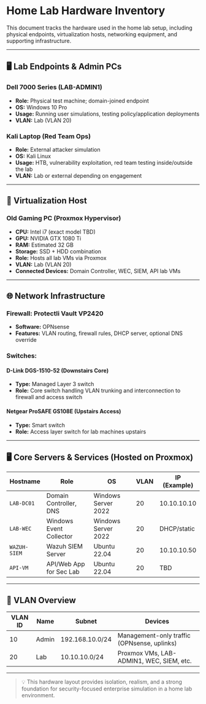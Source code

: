 # Home Lab Hardware Inventory

This document tracks the hardware used in the home lab setup, including physical endpoints, virtualization hosts, networking equipment, and supporting infrastructure.

---

## 🖥️ Lab Endpoints & Admin PCs

### **Dell 7000 Series (LAB-ADMIN1)**

* **Role:** Physical test machine; domain-joined endpoint
* **OS:** Windows 10 Pro
* **Usage:** Running user simulations, testing policy/application deployments
* **VLAN:** Lab (VLAN 20)

### **Kali Laptop (Red Team Ops)**

* **Role:** External attacker simulation
* **OS:** Kali Linux
* **Usage:** HTB, vulnerability exploitation, red team testing inside/outside the lab
* **VLAN:** Lab or external depending on engagement

---

## 🧱 Virtualization Host

### **Old Gaming PC (Proxmox Hypervisor)**

* **CPU:** Intel i7 (exact model TBD)
* **GPU:** NVIDIA GTX 1080 Ti
* **RAM:** Estimated 32 GB
* **Storage:** SSD + HDD combination
* **Role:** Hosts all lab VMs via Proxmox
* **VLAN:** Lab (VLAN 20)
* **Connected Devices:** Domain Controller, WEC, SIEM, API lab VMs

---

## 🌐 Network Infrastructure

### **Firewall: Protectli Vault VP2420**

* **Software:** OPNsense
* **Features:** VLAN routing, firewall rules, DHCP server, optional DNS override

### **Switches:**

#### **D-Link DGS-1510-52 (Downstairs Core)**

* **Type:** Managed Layer 3 switch
* **Role:** Core switch handling VLAN trunking and interconnection to firewall and access switch

#### **Netgear ProSAFE GS108E (Upstairs Access)**

* **Type:** Smart switch
* **Role:** Access layer switch for lab machines upstairs

---

## 🖥️ Core Servers & Services (Hosted on Proxmox)

| Hostname     | Role                    | OS                  | VLAN | IP (Example) |
| ------------ | ----------------------- | ------------------- | ---- | ------------ |
| `LAB-DC01`   | Domain Controller, DNS  | Windows Server 2022 | 20   | 10.10.10.10  |
| `LAB-WEC`    | Windows Event Collector | Windows Server 2022 | 20   | DHCP/static  |
| `WAZUH-SIEM` | Wazuh SIEM Server       | Ubuntu 22.04        | 20   | 10.10.10.50  |
| `API-VM`     | API/Web App for Sec Lab | Ubuntu 22.04        | 20   | TBD          |

---

## 📡 VLAN Overview

| VLAN ID | Name  | Subnet          | Devices                                     |
| ------- | ----- | --------------- | ------------------------------------------- |
| 10      | Admin | 192.168.10.0/24 | Management-only traffic (OPNsense, uplinks) |
| 20      | Lab   | 10.10.10.0/24   | Proxmox VMs, LAB-ADMIN1, WEC, SIEM, etc.    |

---

> 💡 This hardware layout provides isolation, realism, and a strong foundation for security-focused enterprise simulation in a home lab environment.

